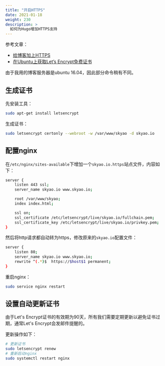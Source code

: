```yaml
---
title: "开启HTTPS"
date: 2021-01-18
weight: 230
description: >
  如何为Hugo增加HTTPS支持
---
```


参考文章：

- [给博客加上HTTPS](https://blog.qikqiak.com/post/make-https-blog/)
- [在Ubuntu上获取Let’s Encrypt免费证书](https://tsukkomi.org/post/get-the-lets-encrypt-certificate-on-ubuntu)

由于我用的博客服务器是ubuntu 16.04，因此部分命令稍有不同。

## 生成证书

先安装工具：

```bash
sudo apt-get install letsencrypt
```

生成证书：

```bash
sudo letsencrypt certonly --webroot -w /var/www/skyao -d skyao.io
```

## 配置nginx

在`/etc/nginx/sites-available`下增加一个`skyao.io.https`站点文件，内容如下：

```bash
server {
    listen 443 ssl;
    server_name skyao.io www.skyao.io;

    root /var/www/skyao;
    index index.html;

    ssl on;
    ssl_certificate /etc/letsencrypt/live/skyao.io/fullchain.pem;
    ssl_certificate_key /etc/letsencrypt/live/skyao.io/privkey.pem;
}
```

然后将http请求都自动转为https，修改原来的`skyao.io`配置文件：

```bash
server {
    listen 80;
    server_name skyao.io www.skyao.io;
    rewrite ^(.*)$  https://$host$1 permanent;
}
```

重启nginx：

```bash
sudo service nginx restart
```

## 设置自动更新证书

由于Let's Encrypt证书的有效期为90天，所有我们需要定期更新以避免证书过期，通常Let's Encrypt会发邮件提醒的。

更新操作如下：

```bash
# 更新证书
sudo letsencrypt renew
# 重新启动nginx
sudo systemctl restart nginx
```

